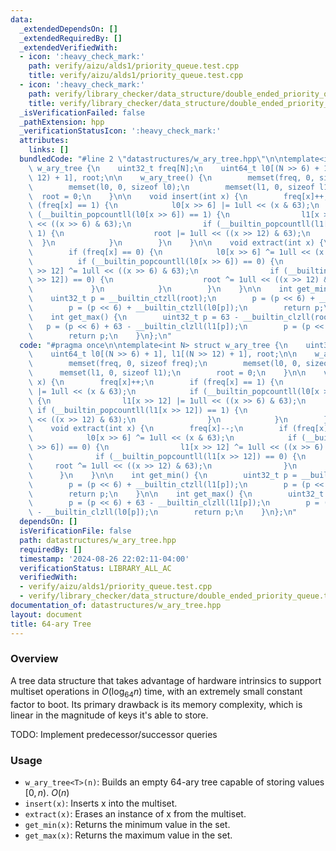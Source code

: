 ```yaml
---
data:
  _extendedDependsOn: []
  _extendedRequiredBy: []
  _extendedVerifiedWith:
  - icon: ':heavy_check_mark:'
    path: verify/aizu/alds1/priority_queue.test.cpp
    title: verify/aizu/alds1/priority_queue.test.cpp
  - icon: ':heavy_check_mark:'
    path: verify/library_checker/data_structure/double_ended_priority_queue.test.cpp
    title: verify/library_checker/data_structure/double_ended_priority_queue.test.cpp
  _isVerificationFailed: false
  _pathExtension: hpp
  _verificationStatusIcon: ':heavy_check_mark:'
  attributes:
    links: []
  bundledCode: "#line 2 \"datastructures/w_ary_tree.hpp\"\n\ntemplate<int N> struct\
    \ w_ary_tree {\n    uint32_t freq[N];\n    uint64_t l0[(N >> 6) + 1], l1[(N >>\
    \ 12) + 1], root;\n\n    w_ary_tree() {\n        memset(freq, 0, sizeof freq);\n\
    \        memset(l0, 0, sizeof l0);\n        memset(l1, 0, sizeof l1);\n      \
    \  root = 0;\n    }\n\n    void insert(int x) {\n        freq[x]++;\n        if\
    \ (freq[x] == 1) {\n            l0[x >> 6] |= 1ull << (x & 63);\n            if\
    \ (__builtin_popcountll(l0[x >> 6]) == 1) {\n                l1[x >> 12] |= 1ull\
    \ << ((x >> 6) & 63);\n                if (__builtin_popcountll(l1[x >> 12]) ==\
    \ 1) {\n                    root |= 1ull << ((x >> 12) & 63);\n              \
    \  }\n            }\n        }\n    }\n\n    void extract(int x) {\n        freq[x]--;\n\
    \        if (freq[x] == 0) {\n            l0[x >> 6] ^= 1ull << (x & 63);\n  \
    \          if (__builtin_popcountll(l0[x >> 6]) == 0) {\n                l1[x\
    \ >> 12] ^= 1ull << ((x >> 6) & 63);\n                if (__builtin_popcountll(l1[x\
    \ >> 12]) == 0) {\n                    root ^= 1ull << ((x >> 12) & 63);\n   \
    \             }\n            }\n        }\n    }\n\n    int get_min() {\n    \
    \    uint32_t p = __builtin_ctzll(root);\n        p = (p << 6) + __builtin_ctzll(l1[p]);\n\
    \        p = (p << 6) + __builtin_ctzll(l0[p]);\n        return p;\n    }\n\n\
    \    int get_max() {\n        uint32_t p = 63 - __builtin_clzll(root);\n     \
    \   p = (p << 6) + 63 - __builtin_clzll(l1[p]);\n        p = (p << 6) + 63 - __builtin_clzll(l0[p]);\n\
    \        return p;\n    }\n};\n"
  code: "#pragma once\n\ntemplate<int N> struct w_ary_tree {\n    uint32_t freq[N];\n\
    \    uint64_t l0[(N >> 6) + 1], l1[(N >> 12) + 1], root;\n\n    w_ary_tree() {\n\
    \        memset(freq, 0, sizeof freq);\n        memset(l0, 0, sizeof l0);\n  \
    \      memset(l1, 0, sizeof l1);\n        root = 0;\n    }\n\n    void insert(int\
    \ x) {\n        freq[x]++;\n        if (freq[x] == 1) {\n            l0[x >> 6]\
    \ |= 1ull << (x & 63);\n            if (__builtin_popcountll(l0[x >> 6]) == 1)\
    \ {\n                l1[x >> 12] |= 1ull << ((x >> 6) & 63);\n               \
    \ if (__builtin_popcountll(l1[x >> 12]) == 1) {\n                    root |= 1ull\
    \ << ((x >> 12) & 63);\n                }\n            }\n        }\n    }\n\n\
    \    void extract(int x) {\n        freq[x]--;\n        if (freq[x] == 0) {\n\
    \            l0[x >> 6] ^= 1ull << (x & 63);\n            if (__builtin_popcountll(l0[x\
    \ >> 6]) == 0) {\n                l1[x >> 12] ^= 1ull << ((x >> 6) & 63);\n  \
    \              if (__builtin_popcountll(l1[x >> 12]) == 0) {\n               \
    \     root ^= 1ull << ((x >> 12) & 63);\n                }\n            }\n  \
    \      }\n    }\n\n    int get_min() {\n        uint32_t p = __builtin_ctzll(root);\n\
    \        p = (p << 6) + __builtin_ctzll(l1[p]);\n        p = (p << 6) + __builtin_ctzll(l0[p]);\n\
    \        return p;\n    }\n\n    int get_max() {\n        uint32_t p = 63 - __builtin_clzll(root);\n\
    \        p = (p << 6) + 63 - __builtin_clzll(l1[p]);\n        p = (p << 6) + 63\
    \ - __builtin_clzll(l0[p]);\n        return p;\n    }\n};\n"
  dependsOn: []
  isVerificationFile: false
  path: datastructures/w_ary_tree.hpp
  requiredBy: []
  timestamp: '2024-08-26 22:02:11-04:00'
  verificationStatus: LIBRARY_ALL_AC
  verifiedWith:
  - verify/aizu/alds1/priority_queue.test.cpp
  - verify/library_checker/data_structure/double_ended_priority_queue.test.cpp
documentation_of: datastructures/w_ary_tree.hpp
layout: document
title: 64-ary Tree
---
```


### Overview

A tree data structure that takes advantage of hardware intrinsics to support multiset operations in $O(\log_{64}{n})$ time, with an extremely small constant factor to boot. Its primary drawback is its memory complexity, which is linear in the magnitude of keys it's able to store.

TODO: Implement predecessor/successor queries

### Usage

* `w_ary_tree<T>(n)`: Builds an empty 64-ary tree capable of storing values $[0, n)$. $O(n)$
* `insert(x)`: Inserts x into the multiset.
* `extract(x)`: Erases an instance of x from the multiset.
* `get_min(x)`: Returns the minimum value in the set.
* `get_max(x)`: Returns the maximum value in the set.
